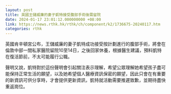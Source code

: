 ```yaml
---
layout: post
title: 英國王儲威廉的妻子凱特接受腹部手術後需留院
date: 2024-01-17 23:01:12.000000000 +08:00
link: https://news.rthk.hk/rthk/ch/component/k2/1736675-20240117.htm
categories: rthk
---
```


英國肯辛頓宮公布，王儲威廉的妻子凱特成功接受按計劃進行的腹部手術，將會在倫敦中部一間私家醫院留院10至14日，之後回家休養，根據醫生建議，預料凱特在復活節前，不太可能履行公職。

聲明又說，凱特對於這份聲明會引起關注表示理解，希望公眾理解她希望孩子盡可能保持正常生活的願望，以及她希望個人醫療資訊保密的願望，因此只會在有重要的新資訊可供分享時，才會提供更新資訊，凱特就活動需要推遲致歉，並期待盡快重返崗位。
